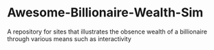 # Awesome-Billionaire-Wealth-Sim
A repository for sites that illustrates the obsence wealth of a billionaire through various means such as interactivity
